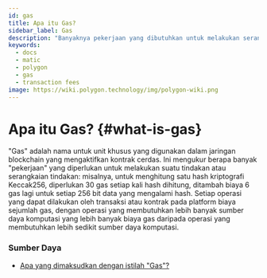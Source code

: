 ```yaml
---
id: gas
title: Apa itu Gas?
sidebar_label: Gas
description: "Banyaknya pekerjaan yang dibutuhkan untuk melakukan serangkaian tindakan dalam blockchain."
keywords:
  - docs
  - matic
  - polygon
  - gas
  - transaction fees
image: https://wiki.polygon.technology/img/polygon-wiki.png
---
```


# Apa itu Gas? {#what-is-gas}

"Gas" adalah nama untuk unit khusus yang digunakan dalam jaringan blockchain yang mengaktifkan kontrak cerdas. Ini mengukur berapa banyak "pekerjaan" yang diperlukan untuk melakukan suatu tindakan atau serangkaian tindakan: misalnya, untuk menghitung satu hash kriptografi Keccak256, diperlukan 30 gas setiap kali hash dihitung, ditambah biaya 6 gas lagi untuk setiap 256 bit data yang mengalami hash. Setiap operasi yang dapat dilakukan oleh transaksi atau kontrak pada platform biaya sejumlah gas, dengan operasi yang membutuhkan lebih banyak sumber daya komputasi yang lebih banyak biaya gas daripada operasi yang membutuhkan lebih sedikit sumber daya komputasi.

### **Sumber Daya**

- [Apa yang dimaksudkan dengan istilah "Gas"?](https://ethereum.stackexchange.com/questions/3/what-is-meant-by-the-term-gas)